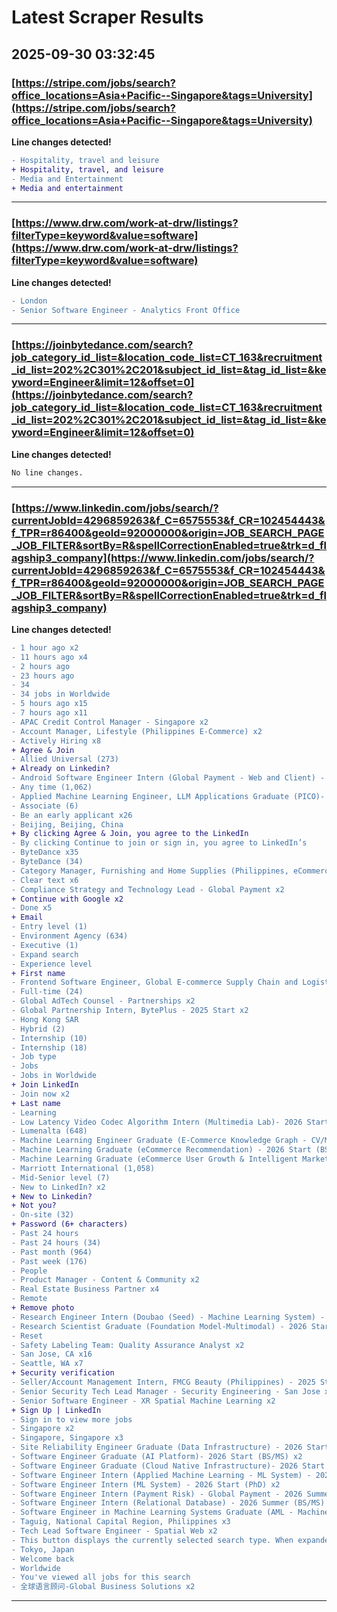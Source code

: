 # Latest Scraper Results

## 2025-09-30 03:32:45

### [https://stripe.com/jobs/search?office_locations=Asia+Pacific--Singapore&tags=University](https://stripe.com/jobs/search?office_locations=Asia+Pacific--Singapore&tags=University)

**Line changes detected!**

```diff
- Hospitality, travel and leisure
+ Hospitality, travel, and leisure
- Media and Entertainment
+ Media and entertainment
```

---
### [https://www.drw.com/work-at-drw/listings?filterType=keyword&value=software](https://www.drw.com/work-at-drw/listings?filterType=keyword&value=software)

**Line changes detected!**

```diff
- London
- Senior Software Engineer - Analytics Front Office
```

---
### [https://joinbytedance.com/search?job_category_id_list=&location_code_list=CT_163&recruitment_id_list=202%2C301%2C201&subject_id_list=&tag_id_list=&keyword=Engineer&limit=12&offset=0](https://joinbytedance.com/search?job_category_id_list=&location_code_list=CT_163&recruitment_id_list=202%2C301%2C201&subject_id_list=&tag_id_list=&keyword=Engineer&limit=12&offset=0)

**Line changes detected!**

```diff
No line changes.
```

---
### [https://www.linkedin.com/jobs/search/?currentJobId=4296859263&f_C=6575553&f_CR=102454443&f_TPR=r86400&geoId=92000000&origin=JOB_SEARCH_PAGE_JOB_FILTER&sortBy=R&spellCorrectionEnabled=true&trk=d_flagship3_company](https://www.linkedin.com/jobs/search/?currentJobId=4296859263&f_C=6575553&f_CR=102454443&f_TPR=r86400&geoId=92000000&origin=JOB_SEARCH_PAGE_JOB_FILTER&sortBy=R&spellCorrectionEnabled=true&trk=d_flagship3_company)

**Line changes detected!**

```diff
- 1 hour ago x2
- 11 hours ago x4
- 2 hours ago
- 23 hours ago
- 34
- 34 jobs in Worldwide
- 5 hours ago x15
- 7 hours ago x11
- APAC Credit Control Manager - Singapore x2
- Account Manager, Lifestyle (Philippines E-Commerce) x2
- Actively Hiring x8
+ Agree & Join
- Allied Universal (273)
+ Already on Linkedin?
- Android Software Engineer Intern (Global Payment - Web and Client) - 2026 Start (BS/MS) x2
- Any time (1,062)
- Applied Machine Learning Engineer, LLM Applications Graduate (PICO)- 2026 Start(PHD) x2
- Associate (6)
- Be an early applicant x26
- Beijing, Beijing, China
+ By clicking Agree & Join, you agree to the LinkedIn
- By clicking Continue to join or sign in, you agree to LinkedIn’s
- ByteDance x35
- ByteDance (34)
- Category Manager, Furnishing and Home Supplies (Philippines, eCommerce) x2
- Clear text x6
- Compliance Strategy and Technology Lead - Global Payment x2
+ Continue with Google x2
- Done x5
+ Email
- Entry level (1)
- Environment Agency (634)
- Executive (1)
- Expand search
- Experience level
+ First name
- Frontend Software Engineer, Global E-commerce Supply Chain and Logistics x4
- Full-time (24)
- Global AdTech Counsel - Partnerships x2
- Global Partnership Intern, BytePlus - 2025 Start x2
- Hong Kong SAR
- Hybrid (2)
- Internship (10)
- Internship (18)
- Job type
- Jobs
- Jobs in Worldwide
+ Join LinkedIn
- Join now x2
+ Last name
- Learning
- Low Latency Video Codec Algorithm Intern (Multimedia Lab)- 2026 Start (PhD) x2
- Lumenalta (648)
- Machine Learning Engineer Graduate (E-Commerce Knowledge Graph - CV/Multimodal/NLP) -2026 Start (BS/MS) x2
- Machine Learning Graduate (eCommerce Recommendation) - 2026 Start (BS/MS) x2
- Machine Learning Graduate (eCommerce User Growth & Intelligent Marketing) - 2026 Start (PhD) x2
- Marriott International (1,058)
- Mid-Senior level (7)
- New to LinkedIn? x2
+ New to Linkedin?
+ Not you?
- On-site (32)
+ Password (6+ characters)
- Past 24 hours
- Past 24 hours (34)
- Past month (964)
- Past week (176)
- People
- Product Manager - Content & Community x2
- Real Estate Business Partner x4
- Remote
+ Remove photo
- Research Engineer Intern (Doubao (Seed) - Machine Learning System) - 2025 Summer (MS) x4
- Research Scientist Graduate (Foundation Model-Multimodal) - 2026 Start（PhD） x2
- Reset
- Safety Labeling Team: Quality Assurance Analyst x2
- San Jose, CA x16
- Seattle, WA x7
+ Security verification
- Seller/Account Management Intern, FMCG Beauty (Philippines) - 2025 Start x2
- Senior Security Tech Lead Manager - Security Engineering - San Jose x2
- Senior Software Engineer - XR Spatial Machine Learning x2
+ Sign Up | LinkedIn
- Sign in to view more jobs
- Singapore x2
- Singapore, Singapore x3
- Site Reliability Engineer Graduate (Data Infrastructure) - 2026 Start (BS/MS) x2
- Software Engineer Graduate (AI Platform)- 2026 Start (BS/MS) x2
- Software Engineer Graduate (Cloud Native Infrastructure)- 2026 Start (BS/MS) x2
- Software Engineer Intern (Applied Machine Learning - ML System) - 2026 Summer (BS/MS) x2
- Software Engineer Intern (ML System) - 2026 Start (PhD) x2
- Software Engineer Intern (Payment Risk) - Global Payment - 2026 Summer(BS/MS) x2
- Software Engineer Intern (Relational Database) - 2026 Summer (BS/MS) x2
- Software Engineer in Machine Learning Systems Graduate (AML - Machine Learning Systems) - 2026 Start (BS/MS) x2
- Taguig, National Capital Region, Philippines x3
- Tech Lead Software Engineer - Spatial Web x2
- This button displays the currently selected search type. When expanded it provides a list of search options that will switch the search inputs to match the current selection.
- Tokyo, Japan
- Welcome back
- Worldwide
- You've viewed all jobs for this search
- 全球语言顾问-Global Business Solutions x2
```

---
